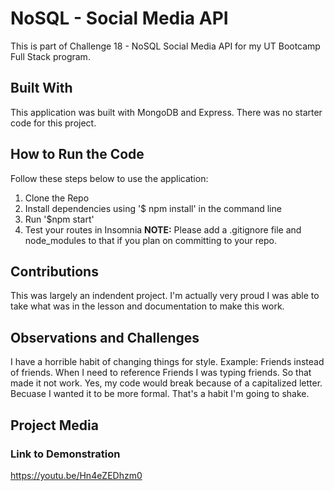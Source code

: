 # NoSQL - Social Media API
This is part of Challenge 18 - NoSQL Social Media API for my UT Bootcamp Full Stack program.

## Built With
This application was built with MongoDB and Express. There was no starter code for this project.

## How to Run the Code
Follow these steps below to use the application:
1. Clone the Repo
2. Install dependencies using '$ npm install' in the command line
3. Run '$npm start'
4. Test your routes in Insomnia
**NOTE:** Please add a .gitignore file and node_modules to that if you plan on committing to your repo.

## Contributions
This was largely an indendent project. I'm actually very proud I was able to take what was in the lesson and documentation to make this work.

## Observations and Challenges
I have a horrible habit of changing things for style. Example: Friends instead of friends. When I need to reference Friends I was typing friends. So that made it not work. Yes, my code would break because of a capitalized letter. Becuase I wanted it to be more formal. That's a habit I'm going to shake.

## Project Media

### Link to Demonstration
https://youtu.be/Hn4eZEDhzm0

